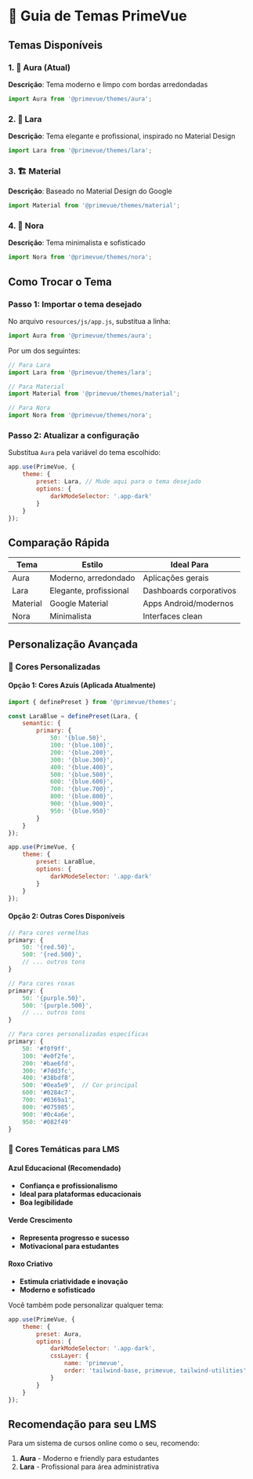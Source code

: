 # 🎨 Guia de Temas PrimeVue

## Temas Disponíveis

### 1. 🌟 **Aura** (Atual)
**Descrição**: Tema moderno e limpo com bordas arredondadas
```javascript
import Aura from '@primevue/themes/aura';
```

### 2. 💎 **Lara**
**Descrição**: Tema elegante e profissional, inspirado no Material Design
```javascript
import Lara from '@primevue/themes/lara';
```

### 3. 🏗️ **Material**
**Descrição**: Baseado no Material Design do Google
```javascript
import Material from '@primevue/themes/material';
```

### 4. 🌙 **Nora**
**Descrição**: Tema minimalista e sofisticado
```javascript
import Nora from '@primevue/themes/nora';
```

## Como Trocar o Tema

### Passo 1: Importar o tema desejado
No arquivo `resources/js/app.js`, substitua a linha:
```javascript
import Aura from '@primevue/themes/aura';
```

Por um dos seguintes:
```javascript
// Para Lara
import Lara from '@primevue/themes/lara';

// Para Material
import Material from '@primevue/themes/material';

// Para Nora
import Nora from '@primevue/themes/nora';
```

### Passo 2: Atualizar a configuração
Substitua `Aura` pela variável do tema escolhido:
```javascript
app.use(PrimeVue, {
    theme: {
        preset: Lara, // Mude aqui para o tema desejado
        options: {
            darkModeSelector: '.app-dark'
        }
    }
});
```

## Comparação Rápida

| Tema     | Estilo                | Ideal Para               |
|----------|----------------------|--------------------------|
| Aura     | Moderno, arredondado | Aplicações gerais        |
| Lara     | Elegante, profissional| Dashboards corporativos  |
| Material | Google Material       | Apps Android/modernos    |
| Nora     | Minimalista          | Interfaces clean         |

## Personalização Avançada

### 🎨 Cores Personalizadas

#### Opção 1: Cores Azuis (Aplicada Atualmente)
```javascript
import { definePreset } from '@primevue/themes';

const LaraBlue = definePreset(Lara, {
    semantic: {
        primary: {
            50: '{blue.50}',
            100: '{blue.100}',
            200: '{blue.200}',
            300: '{blue.300}',
            400: '{blue.400}',
            500: '{blue.500}',
            600: '{blue.600}',
            700: '{blue.700}',
            800: '{blue.800}',
            900: '{blue.900}',
            950: '{blue.950}'
        }
    }
});

app.use(PrimeVue, {
    theme: {
        preset: LaraBlue,
        options: {
            darkModeSelector: '.app-dark'
        }
    }
});
```

#### Opção 2: Outras Cores Disponíveis
```javascript
// Para cores vermelhas
primary: {
    50: '{red.50}',
    500: '{red.500}',
    // ... outros tons
}

// Para cores roxas
primary: {
    50: '{purple.50}',
    500: '{purple.500}',
    // ... outros tons
}

// Para cores personalizadas específicas
primary: {
    50: '#f0f9ff',
    100: '#e0f2fe',
    200: '#bae6fd',
    300: '#7dd3fc',
    400: '#38bdf8',
    500: '#0ea5e9',  // Cor principal
    600: '#0284c7',
    700: '#0369a1',
    800: '#075985',
    900: '#0c4a6e',
    950: '#082f49'
}
```

### 🎯 Cores Temáticas para LMS

#### Azul Educacional (Recomendado)
- **Confiança e profissionalismo**
- **Ideal para plataformas educacionais**
- **Boa legibilidade**

#### Verde Crescimento
- **Representa progresso e sucesso**
- **Motivacional para estudantes**

#### Roxo Criativo
- **Estimula criatividade e inovação**
- **Moderno e sofisticado**

Você também pode personalizar qualquer tema:
```javascript
app.use(PrimeVue, {
    theme: {
        preset: Aura,
        options: {
            darkModeSelector: '.app-dark',
            cssLayer: {
                name: 'primevue',
                order: 'tailwind-base, primevue, tailwind-utilities'
            }
        }
    }
});
```

## Recomendação para seu LMS

Para um sistema de cursos online como o seu, recomendo:
1. **Aura** - Moderno e friendly para estudantes
2. **Lara** - Profissional para área administrativa
